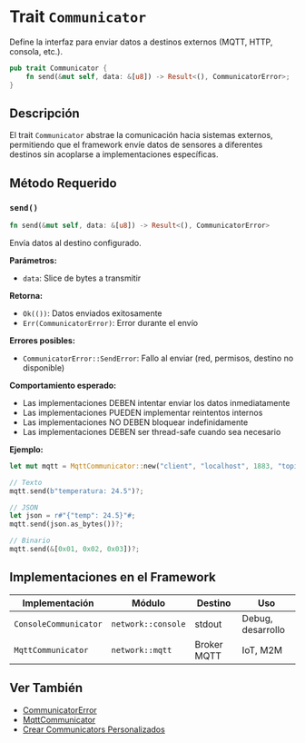 # Trait `Communicator`

Define la interfaz para enviar datos a destinos externos (MQTT, HTTP, consola, etc.).

```rust
pub trait Communicator {
    fn send(&mut self, data: &[u8]) -> Result<(), CommunicatorError>;
}
```

## Descripción

El trait `Communicator` abstrae la comunicación hacia sistemas externos, permitiendo que el framework envíe datos de sensores a diferentes destinos sin acoplarse a implementaciones específicas.

## Método Requerido

### `send()`

```rust
fn send(&mut self, data: &[u8]) -> Result<(), CommunicatorError>
```

Envía datos al destino configurado.

**Parámetros:**
- `data`: Slice de bytes a transmitir

**Retorna:**
- `Ok(())`: Datos enviados exitosamente
- `Err(CommunicatorError)`: Error durante el envío

**Errores posibles:**
- `CommunicatorError::SendError`: Fallo al enviar (red, permisos, destino no disponible)

**Comportamiento esperado:**
- Las implementaciones DEBEN intentar enviar los datos inmediatamente
- Las implementaciones PUEDEN implementar reintentos internos
- Las implementaciones NO DEBEN bloquear indefinidamente
- Las implementaciones DEBEN ser thread-safe cuando sea necesario

**Ejemplo:**
```rust
let mut mqtt = MqttCommunicator::new("client", "localhost", 1883, "topic")?;

// Texto
mqtt.send(b"temperatura: 24.5")?;

// JSON
let json = r#"{"temp": 24.5}"#;
mqtt.send(json.as_bytes())?;

// Binario
mqtt.send(&[0x01, 0x02, 0x03])?;
```

## Implementaciones en el Framework

| Implementación | Módulo | Destino | Uso |
|----------------|--------|---------|-----|
| `ConsoleCommunicator` | `network::console` | stdout | Debug, desarrollo |
| `MqttCommunicator` | `network::mqtt` | Broker MQTT | IoT, M2M |

## Ver También

- [CommunicatorError](./core_types.md)
- [MqttCommunicator](../communication/mqtt.md)
- [Crear Communicators Personalizados](../communication/custom_communicators.md)